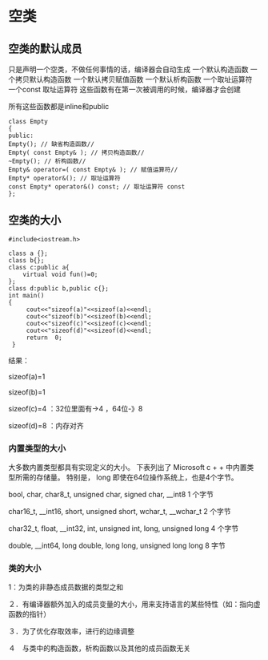 # 空类

## 空类的默认成员
只是声明一个空类，不做任何事情的话，编译器会自动生成
一个默认构造函数
一个拷贝默认构造函数
一个默认拷贝赋值函数
一个默认析构函数
一个取址运算符
一个const 取址运算符
这些函数有在第一次被调用的时候，编译器才会创建

所有这些函数都是inline和public

```
class Empty
{
public:
Empty(); // 缺省构造函数//
Empty( const Empty& ); // 拷贝构造函数//
~Empty(); // 析构函数//
Empty& operator=( const Empty& ); // 赋值运算符//
Empty* operator&(); // 取址运算符
const Empty* operator&() const; // 取址运算符 const
};

```
 
## 空类的大小

```
#include<iostream.h>

class a {};
class b{};
class c:public a{
	virtual void fun()=0;
};
class d:public b,public c{};
int main()
{
	 cout<<"sizeof(a)"<<sizeof(a)<<endl;
	 cout<<"sizeof(b)"<<sizeof(b)<<endl;
	 cout<<"sizeof(c)"<<sizeof(c)<<endl;
	 cout<<"sizeof(d)"<<sizeof(d)<<endl;
	 return  0;
 }
```
结果：

sizeof(a)=1

sizeof(b)=1

sizeof(c)=4  ：32位里面有->4 ，64位-》8

sizeof(d)=8 ：内存对齐
### 内置类型的大小

大多数内置类型都具有实现定义的大小。 下表列出了 Microsoft c + + 中内置类型所需的存储量。 特别是， long 即使在64位操作系统上，也是4个字节。

bool, char, char8_t, unsigned char, signed char, __int8	1 个字节

char16_t, __int16, short, unsigned short, wchar_t, __wchar_t	2 个字节

char32_t, float, __int32, int, unsigned int, long, unsigned long	4 个字节

double, __int64, long double, long long, unsigned long long	8 字节

### 类的大小
1：为类的非静态成员数据的类型之和

２．有编译器额外加入的成员变量的大小，用来支持语言的某些特性（如：指向虚函数的指针）

３．为了优化存取效率，进行的边缘调整

４　与类中的构造函数，析构函数以及其他的成员函数无关
